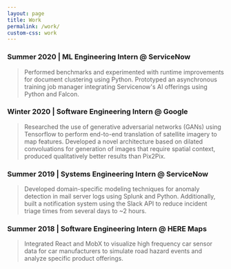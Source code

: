 ```yaml
---
layout: page
title: Work
permalink: /work/
custom-css: work
---
```

### <span class="orange">Summer 2020</span> | ML Engineering Intern @ ServiceNow
>Performed benchmarks and experimented with runtime improvements for document clustering using Python.
>Prototyped an asynchronous training job manager integrating Servicenow's AI offerings using Python and Falcon.

### <span class="orange">Winter 2020</span> | Software Engineering Intern @ Google
>Researched the use of generative adversarial networks (GANs) using Tensorflow to perform end-to-end translation of satellite imagery to map features. Developed a novel architecture based on dilated convoluations for generation of images that require spatial context, produced qualitatively better results than Pix2Pix.

### <span class="orange">Summer 2019</span> | Systems Engineering Intern @ ServiceNow
>Developed domain-specific modeling techniques for anomaly detection in mail
>server logs using Splunk and Python. Additionally, built a notification system using the Slack API to reduce incident triage times from several days to ~2 hours.

### <span class="orange">Summer 2018</span> | Software Engineering Intern @ HERE Maps
>Integrated React and MobX to visualize high frequency car sensor data for car manufacturers to simulate road hazard events and analyze specific product offerings.

